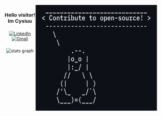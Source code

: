 

<img align="right" height="350" width="400" src="images/open-source-tux.png"  />

###

<h3 align="center">Hello visitor! Im Cysiuu</h3>

###

<div align="center">
  
  [![LinkedIn](https://img.shields.io/static/v1?message=LinkedIn&logo=linkedin&label=&color=0d1117&logoColor=white&labelColor=0d1117&style=for-the-badge)](https://www.linkedin.com/in/krzysztof-kozyra-05b105292/)
  [![Gmail](https://img.shields.io/static/v1?message=Gmail&logo=gmail&label=&color=0d1117&logoColor=white&labelColor=0d1117&style=for-the-badge)](mailto:krzysztof.kozyra021@gmail.com)
  
</div>


###

<div align="center">
   <img src="https://github-readme-stats.vercel.app/api?username=Cysiuu&hide_title=true&hide_rank=false&show_icons=true&include_all_commits=true&count_private=true&disable_animations=false&theme=github_dark&locale=en&hide_border=true&order=1"        height="150" alt="stats graph"/>
</div>
